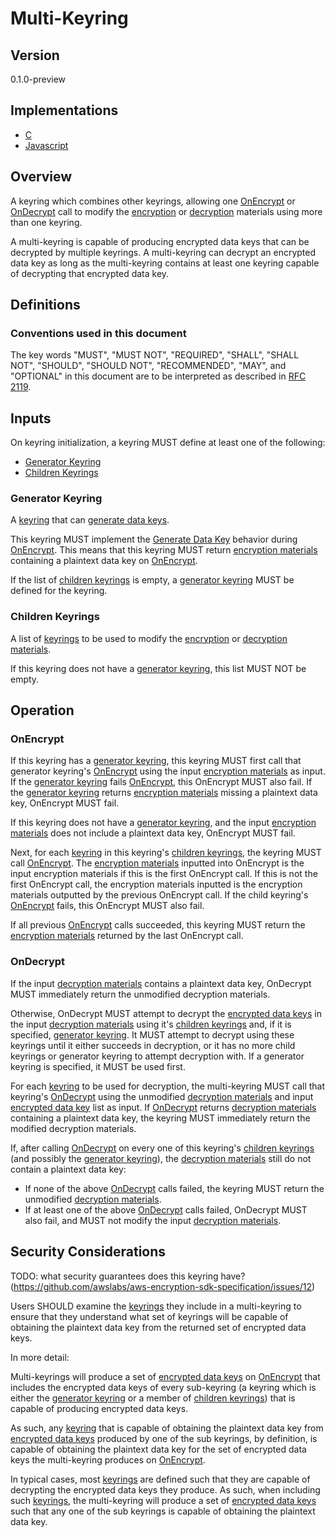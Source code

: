 # Multi-Keyring

## Version

0.1.0-preview

## Implementations

- [C](https://github.com/aws/aws-encryption-sdk-c/blob/master/source/multi_keyring.c)
- [Javascript](https://github.com/awslabs/aws-encryption-sdk-javascript/blob/master/modules/material-management/src/multi_keyring.ts)

## Overview

A keyring which combines other keyrings, allowing one [OnEncrypt](#onencrypt) or [OnDecrypt](#ondecrypt)
call to modify the [encryption](#structures.md#encryption-materials) or [decryption](#structures.md#decryption-materials)
materials using more than one keyring.

A multi-keyring is capable of producing encrypted data keys that can be decrypted by multiple keyrings.
A multi-keyring can decrypt an encrypted data key as long as the multi-keyring contains at least one keyring capable
of decrypting that encrypted data key.

## Definitions

### Conventions used in this document

The key words "MUST", "MUST NOT", "REQUIRED", "SHALL", "SHALL NOT", "SHOULD", "SHOULD NOT", "RECOMMENDED", "MAY", and "OPTIONAL"
in this document are to be interpreted as described in [RFC 2119](https://tools.ietf.org/html/rfc2119).

## Inputs

On keyring initialization, a keyring MUST define at least one of the following:

- [Generator Keyring](#generator-keyring)
- [Children Keyrings](#children-keyrings)

### Generator Keyring

A [keyring](#keyring-interface.md) that can [generate data keys](#keyring-interface.md#generate-data-key).

This keyring MUST implement the [Generate Data Key](#keyring-interface.md#generate-data-key) behavior
during [OnEncrypt](#keyring-interface#onencrypt).
This means that this keyring MUST return [encryption materials](#structures.md#encryption-materials) containing
a plaintext data key on [OnEncrypt](#keyring-interface.md#onencrypt).

If the list of [children keyrings](#children-keyrings) is empty,
a [generator keyring](#generator-keyring) MUST be defined for the keyring.

### Children Keyrings

A list of [keyrings](#keyring-interface) to be used to modify the [encryption](#structures.md#encryption-materials)
or [decryption materials](#structures.md#encryption-materials).

If this keyring does not have a [generator keyring](#generator-keyring), this list MUST NOT be empty.

## Operation

### OnEncrypt

If this keyring has a [generator keyring](#generator-keyring),
this keyring MUST first call that generator keyring's [OnEncrypt](#keyring-interface#onencrypt.md)
using the input [encryption materials](#structures.md#encryption-materials) as input.
If the [generator keyring](#generator-keyring) fails [OnEncrypt](#keyring-interface.md), this OnEncrypt MUST also fail.
If the [generator keyring](#generator-keyring) returns [encryption materials](#encryption-materials) missing a plaintext data key,
OnEncrypt MUST fail.

If this keyring does not have a [generator keyring](#generator-keyring),
and the input [encryption materials](#data-structure.md#encryption-materials)
does not include a plaintext data key, OnEncrypt MUST fail.

Next, for each [keyring](#keyring-interface.md) in this keyring's [children keyrings](#children-keyrings),
the keyring MUST call [OnEncrypt](#keyring-interface#onencrypt.md).
The [encryption materials](#structures.md#encryption-materials) inputted into OnEncrypt is the
input encryption materials if this is the first OnEncrypt call.
If this is not the first OnEncrypt call, the encryption materials inputted is the encryption materials
outputted by the previous OnEncrypt call.
If the child keyring's [OnEncrypt](#keyring-interface.md#onencrypt) fails, this OnEncrypt MUST also fail.

If all previous [OnEncrypt](#keyring-interface.md#onencrypt) calls succeeded, this keyring MUST return
the [encryption materials](#structures.md#encryption-materials) returned by the last OnEncrypt call.

### OnDecrypt

If the input [decryption materials](#structures.md#decryption-materials) contains a plaintext data key,
OnDecrypt MUST immediately return the unmodified decryption materials.

Otherwise, OnDecrypt MUST attempt to decrypt the [encrypted data keys](#structures.md#encrypted-data-key)
in the input [decryption materials](#structures.md#decryption-materials) using it's
[children keyrings](#children-keyrings) and, if it is specified, [generator keyring](#generator-keyring).
It MUST attempt to decrypt using these keyrings until it either succeeds in decryption,
or it has no more child keyrings or generator keyring to attempt decryption with.
If a generator keyring is specified, it MUST be used first.

For each [keyring](#keyring-interface.md) to be used for decryption,
the multi-keyring MUST call that keyring's [OnDecrypt](#keyring-interface#ondecrypt.md) using
the unmodified [decryption materials](#structures.md#decryption-materials) and input
[encrypted data key](#structures.md#encrypted-data-keys) list as input.
If [OnDecrypt](#keyring-interface.md#onencrypt) returns [decryption materials](#structures.md#decryption-materials)
containing a plaintext data key, the keyring MUST immediately return the modified decryption materials.

If, after calling [OnDecrypt](#keyring-interface.md#ondecrypt) on every one of this keyring's [children keyrings](#children-keyrings)
(and possibly the [generator keyring](#generator-keyring)), the [decryption materials](#structures.md#decryption-materials)
still do not contain a plaintext data key:

- If none of the above [OnDecrypt](#keyring-interface.md#ondecrypt) calls failed, the keyring
  MUST return the unmodified [decryption materials](#structures.md#decryption-materials).
- If at least one of the above [OnDecrypt](#keyring-interface.md#ondecrypt) calls failed,
  OnDecrypt MUST also fail, and MUST not modify the input [decryption materials](#structures.md#decryption-materials).

## Security Considerations

TODO: what security guarantees does this keyring have?
(https://github.com/awslabs/aws-encryption-sdk-specification/issues/12)

Users SHOULD examine the [keyrings](#keyring-interface.md) they include in a multi-keyring to ensure
that they understand what set of keyrings will be capable of obtaining the plaintext data key from
the returned set of encrypted data keys.

In more detail:

Multi-keyrings will produce a set of [encrypted data keys](#structures.md#encrypted-data-key) on
[OnEncrypt](#keyring-interface.md#onencrypt) that includes the encrypted data keys of every sub-keyring
(a keyring which is either the [generator keyring](#generator-keyring) or a member of [children keyrings](#children-keyrings))
that is capable of producing encrypted data keys.

As such, any [keyring](#keyring-interface.md) that is capable of obtaining the plaintext data key from
[encrypted data keys](#structures.md#encrypted-data-key) produced by one of the sub keyrings,
by definition, is capable of obtaining the plaintext data key for the set of encrypted data keys
the multi-keyring produces on [OnEncrypt](#keyring-interface.md#onencrypt).

In typical cases, most [keyrings](#keyring-interface.md) are defined such that they are capable of
decrypting the encrypted data keys they produce.
As such, when including such [keyrings](#keyring-interface.md),
the multi-keyring will produce a set of [encrypted data keys](#structures.md#encrypted-data-keys)
such that any one of the sub keyrings is capable of obtaining the plaintext data key.
